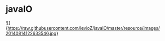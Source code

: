 # javaIO

![]{https://raw.githubusercontent.com/levioZ/javaIO/master/resource/images/20140814122633546.jpg}
